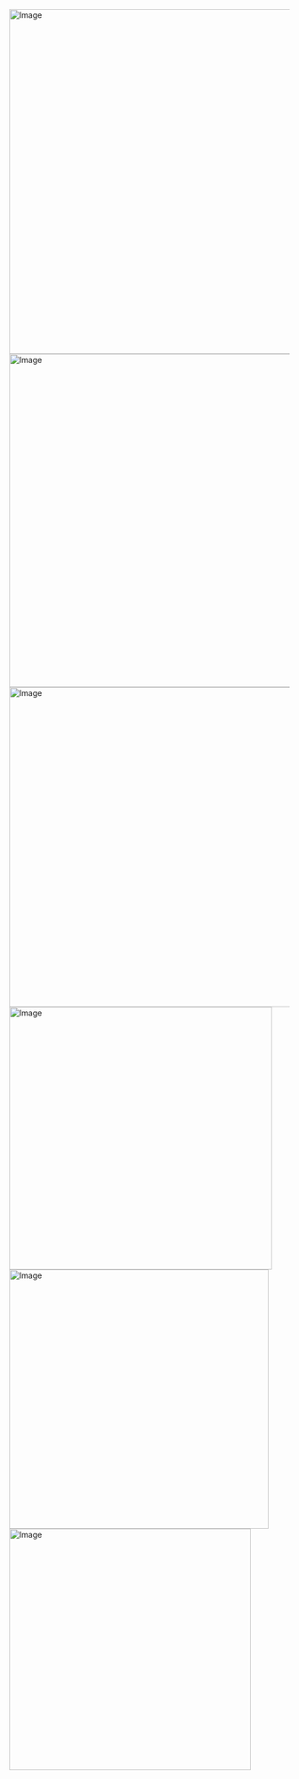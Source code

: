 <img width="620" alt="Image" src="https://github.com/user-attachments/assets/5a877d8d-d2fe-4478-8eca-1232ef37f6aa" />
<img width="599" alt="Image" src="https://github.com/user-attachments/assets/fafc6696-04c4-416b-9c20-44dcabaa7bf3" />
<img width="575" alt="Image" src="https://github.com/user-attachments/assets/d9ac3ddc-1b02-4399-a72f-7127d6048e7f" />
<img width="472" alt="Image" src="https://github.com/user-attachments/assets/aa4d9bbb-2dc8-4bff-bc18-8249caa19945" />
<img width="466" alt="Image" src="https://github.com/user-attachments/assets/b3534745-7130-43c6-a9fa-44c2d50612ff" />
<img width="434" alt="Image" src="https://github.com/user-attachments/assets/c1be72d0-1c33-42eb-9758-24958fe20d9c" />
